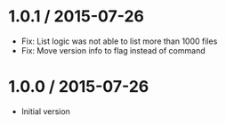 
1.0.1 / 2015-07-26
==================

  * Fix: List logic was not able to list more than 1000 files
  * Fix: Move version info to flag instead of command

1.0.0 / 2015-07-26
==================

 * Initial version
